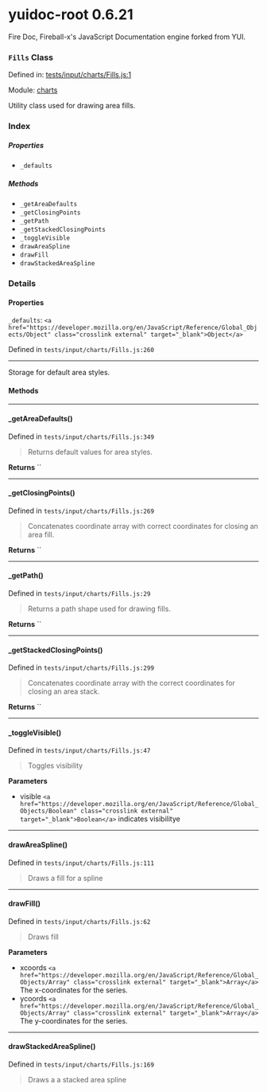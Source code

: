 
# yuidoc-root 0.6.21

Fire Doc, Fireball-x&#x27;s JavaScript Documentation engine forked from YUI.

### `Fills` Class


Defined in: [tests/input/charts/Fills.js:1](../files/tests/input/charts/Fills.js.js)

Module: [charts](../modules/charts.md)




Utility class used for drawing area fills.

### Index

##### Properties

  - `_defaults`



##### Methods


  - `_getAreaDefaults`
  - `_getClosingPoints`
  - `_getPath`
  - `_getStackedClosingPoints`
  - `_toggleVisible`
  - `drawAreaSpline`
  - `drawFill`
  - `drawStackedAreaSpline`





### Details


#### Properties


`_defaults`: `<a href="https://developer.mozilla.org/en/JavaScript/Reference/Global_Objects/Object" class="crosslink external" target="_blank">Object</a>`

Defined in `tests/input/charts/Fills.js:260`



---------------------

Storage for default area styles.







<!-- Method Block -->
#### Methods



--------------------------
#### _getAreaDefaults() 

Defined in `tests/input/charts/Fills.js:349`



> Returns default values for area styles.


**Returns**
`` 


--------------------------
#### _getClosingPoints() 

Defined in `tests/input/charts/Fills.js:269`



> Concatenates coordinate array with correct coordinates for closing an area fill.


**Returns**
`` 


--------------------------
#### _getPath() 

Defined in `tests/input/charts/Fills.js:29`



> Returns a path shape used for drawing fills.


**Returns**
`` 


--------------------------
#### _getStackedClosingPoints() 

Defined in `tests/input/charts/Fills.js:299`



> Concatenates coordinate array with the correct coordinates for closing an area stack.


**Returns**
`` 


--------------------------
#### _toggleVisible() 

Defined in `tests/input/charts/Fills.js:47`



> Toggles visibility

**Parameters**
- visible `<a href="https://developer.mozilla.org/en/JavaScript/Reference/Global_Objects/Boolean" class="crosslink external" target="_blank">Boolean</a>` indicates visibilitye



--------------------------
#### drawAreaSpline() 

Defined in `tests/input/charts/Fills.js:111`



> Draws a fill for a spline




--------------------------
#### drawFill() 

Defined in `tests/input/charts/Fills.js:62`



> Draws fill

**Parameters**
- xcoords `<a href="https://developer.mozilla.org/en/JavaScript/Reference/Global_Objects/Array" class="crosslink external" target="_blank">Array</a>` The x-coordinates for the series.
- ycoords `<a href="https://developer.mozilla.org/en/JavaScript/Reference/Global_Objects/Array" class="crosslink external" target="_blank">Array</a>` The y-coordinates for the series.



--------------------------
#### drawStackedAreaSpline() 

Defined in `tests/input/charts/Fills.js:169`



> Draws a a stacked area spline





